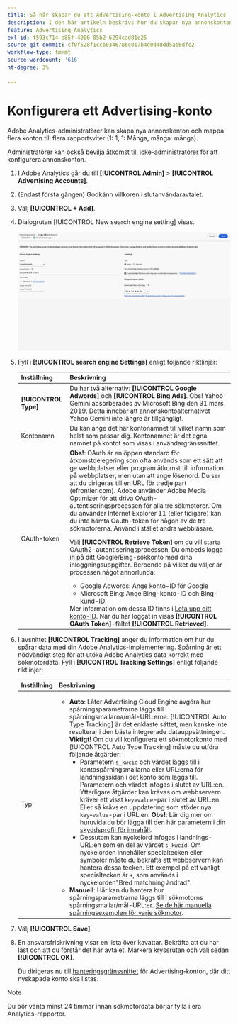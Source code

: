 ```yaml
---
title: Så här skapar du ett Advertising-konto i Advertising Analytics
description: I den här artikeln beskrivs hur du skapar nya annonskonton och mappar flera konton till flera rapportsviter.
feature: Advertising Analytics
exl-id: f593c714-e85f-4000-85b2-6294cad81e25
source-git-commit: cf0f528f1ccb0346786c017b4d0d48dd5ab6dfc2
workflow-type: tm+mt
source-wordcount: '616'
ht-degree: 3%

---
```


# Konfigurera ett Advertising-konto

Adobe Analytics-administratörer kan skapa nya annonskonton och mappa flera konton till flera rapportsviter (1: 1, 1: Många, många: många).

Administratörer kan också [bevilja åtkomst till icke-administratörer](/help/integrate/c-advertising-analytics/overview.md#section_FCC58EB635954A32990D4E67B52B4369) för att konfigurera annonskonton.

<!--
![](assets/aa_accounts.png)
-->

1. I Adobe Analytics går du till **[!UICONTROL Admin]** > **[!UICONTROL Advertising Accounts]**.
1. (Endast första gången) Godkänn villkoren i slutanvändaravtalet.
1. Välj **[!UICONTROL + Add]**.
1. Dialogrutan [!UICONTROL New search engine setting] visas.

   ![](assets/aa-new-se-account.png)

1. Fyll i **[!UICONTROL search engine Settings]** enligt följande riktlinjer:

   | Inställning | Beskrivning |
   | --- | --- |
   | **[!UICONTROL Type]** | Du har två alternativ: **[!UICONTROL Google Adwords]** och **[!UICONTROL Bing Ads]**.  Obs! Yahoo Gemini absorberades av Microsoft Bing den 31 mars 2019. Detta innebär att annonskontoalternativet Yahoo Gemini inte längre är tillgängligt. |
   | Kontonamn | Du kan ange det här kontonamnet till vilket namn som helst som passar dig.  Kontonamnet är det egna namnet på kontot som visas i användargränssnittet. |
   | OAuth-token | **Obs!**: OAuth är en öppen standard för åtkomstdelegering som ofta används som ett sätt att ge webbplatser eller program åtkomst till information på webbplatser, men utan att ange lösenord. Du ser att du dirigeras till en URL för tredje part (efrontier.com). Adobe använder Adobe Media Optimizer för att driva OAuth-autentiseringsprocessen för alla tre sökmotorer. Om du använder Internet Explorer 11 (eller tidigare) kan du inte hämta Oauth-token för någon av de tre sökmotorerna. Använd i stället andra webbläsare.<p>Välj **[!UICONTROL Retrieve Token]** om du vill starta OAuth2-autentiseringsprocessen. Du ombeds logga in på ditt Google/Bing-sökkonto med dina inloggningsuppgifter. Beroende på vilket du väljer är processen något annorlunda: <ul><li>Google Adwords: Ange konto-ID för Google</li><li>Microsoft Bing: Ange Bing-konto-ID och Bing-kund-ID.</li></ul>Mer information om dessa ID finns i [Leta upp ditt konto-ID](/help/integrate/c-advertising-analytics/c-adanalytics-workflow/aa-locate-account-id.md). När du har loggat in visas **[!UICONTROL OAuth Token]**-fältet **[!UICONTROL Retrieved]**. |

1. I avsnittet **[!UICONTROL Tracking]** anger du information om hur du spårar data med din Adobe Analytics-implementering. Spårning är ett nödvändigt steg för att utöka Adobe Analytics data korrekt med sökmotordata.
Fyll i **[!UICONTROL Tracking Settings]** enligt följande riktlinjer:

   | Inställning | Beskrivning |
   | --- | --- |
   | Typ | <ul><li>**Auto**: Låter Advertising Cloud Engine avgöra hur spårningsparametrarna läggs till i spårningsmallarna/mål-URL:erna. [!UICONTROL Auto Type Tracking] är det enklaste sättet, men kanske inte resulterar i den bästa integrerade datauppsättningen.<br>**Viktigt!** Om du vill konfigurera ett sökmotorkonto med [!UICONTROL Auto Type Tracking] måste du utföra följande åtgärder:<ul><li>Parametern `s_kwcid` och värdet läggs till i kontospårningsmallarna eller URL:erna för landningssidan i det konto som läggs till. Parametern och värdet infogas i slutet av URL:en. Ytterligare åtgärder kan krävas om webbservern kräver ett visst `key=value`-par i slutet av URL:en. Eller så krävs en uppdatering som stöder nya `key=value`-par i URL:en. **Obs!**: Lär dig mer om huruvida du bör lägga till den här parametern i din [skyddsprofil för innehåll](https://experienceleague.adobe.com/en/docs/id-service/using/reference/csp).</li><li>Dessutom kan nyckelord infogas i landnings-URL:en som en del av värdet `s_kwcid`. Om nyckelorden innehåller specialtecken eller symboler måste du bekräfta att webbservern kan hantera dessa tecken. Ett exempel på ett vanligt specialtecken är `+`, som används i nyckelorden&quot;Bred matchning ändrad&quot;.</li></ul></li><li>**Manuell**: Här kan du hantera hur spårningsparametrarna läggs till i sökmotorns spårningsmallar/mål-URL:er. [Se de här manuella spårningsexemplen för varje sökmotor](/help/integrate/c-advertising-analytics/c-adanalytics-workflow/aa-manual-vs-automatic-tracking.md).</li></ul> |

1. Välj **[!UICONTROL Save]**.
1. En ansvarsfriskrivning visar en lista över kavattar. Bekräfta att du har läst och att du förstår det här avtalet. Markera kryssrutan och välj sedan **[!UICONTROL OK]**.

   Du dirigeras nu till [hanteringsgränssnittet](/help/integrate/c-advertising-analytics/c-adanalytics-workflow/aa-manage-ad-accounts.md) för Advertising-konton, där ditt nyskapade konto ska listas.

>[!NOTE]
>
>Du bör vänta minst 24 timmar innan sökmotordata börjar fylla i era Analytics-rapporter.
